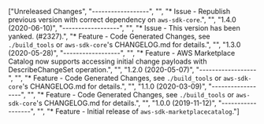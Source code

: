 ["Unreleased Changes", "------------------", "", "* Issue - Republish previous version with correct dependency on `aws-sdk-core`.", "", "1.4.0 (2020-06-10)", "------------------", "", "* Issue - This version has been yanked. (#2327).", "* Feature - Code Generated Changes, see `./build_tools` or `aws-sdk-core`'s CHANGELOG.md for details.", "", "1.3.0 (2020-05-28)", "------------------", "", "* Feature - AWS Marketplace Catalog now supports accessing initial change payloads with DescribeChangeSet operation.", "", "1.2.0 (2020-05-07)", "------------------", "", "* Feature - Code Generated Changes, see `./build_tools` or `aws-sdk-core`'s CHANGELOG.md for details.", "", "1.1.0 (2020-03-09)", "------------------", "", "* Feature - Code Generated Changes, see `./build_tools` or `aws-sdk-core`'s CHANGELOG.md for details.", "", "1.0.0 (2019-11-12)", "------------------", "", "* Feature - Initial release of `aws-sdk-marketplacecatalog`."]